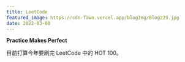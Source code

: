 ```yaml
---
title: LeetCode
featured_image: https://cdn-fawn.vercel.app/blogImg/Blog229.jpg
date: 2022-03-08
---
```


**Practice Makes Perfect**

目前打算今年要刷完 LeetCode 中的 HOT 100。
